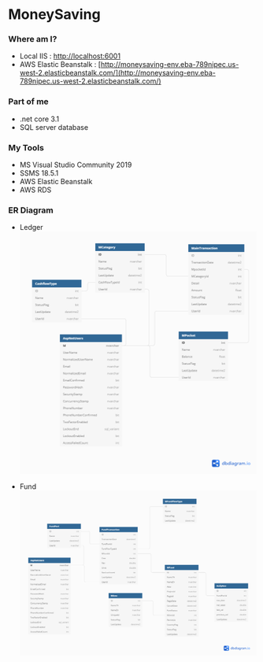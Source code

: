 # MoneySaving


### Where am I?
* Local IIS : [http://localhost:6001](http://localhost:6001/)
* AWS Elastic Beanstalk : [http://moneysaving-env.eba-789nipec.us-west-2.elasticbeanstalk.com/](http://moneysaving-env.eba-789nipec.us-west-2.elasticbeanstalk.com/)


### Part of me
* .net core 3.1
* SQL server database


### My Tools
* MS Visual Studio Community 2019
* SSMS 18.5.1
* AWS Elastic Beanstalk
* AWS RDS


### ER Diagram
* Ledger
![pic1](_img/MoneySaving.png)

* Fund
![pic2](_img/Fund.png)